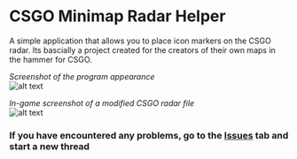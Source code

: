 # CSGO Minimap Radar Helper
A simple application that allows you to place icon markers on the CSGO radar.
Its bascially a project created for the creators of their own maps in the hammer for CSGO.

*Screenshot of the program appearance*<br>
![alt text](https://github.com/KSZLAGK/0res/blob/master/resources/cmrh1.png?raw=true)

*In-game screenshot of a modified CSGO radar file*<br>
![alt text](https://github.com/KSZLAGK/0res/blob/master/resources/cmrh2.png?raw=true)

### If you have encountered any problems, go to the [Issues](https://github.com/KSZLAGK/CSGO-Minimap-Radar-Helper/issues) tab and start a new thread
